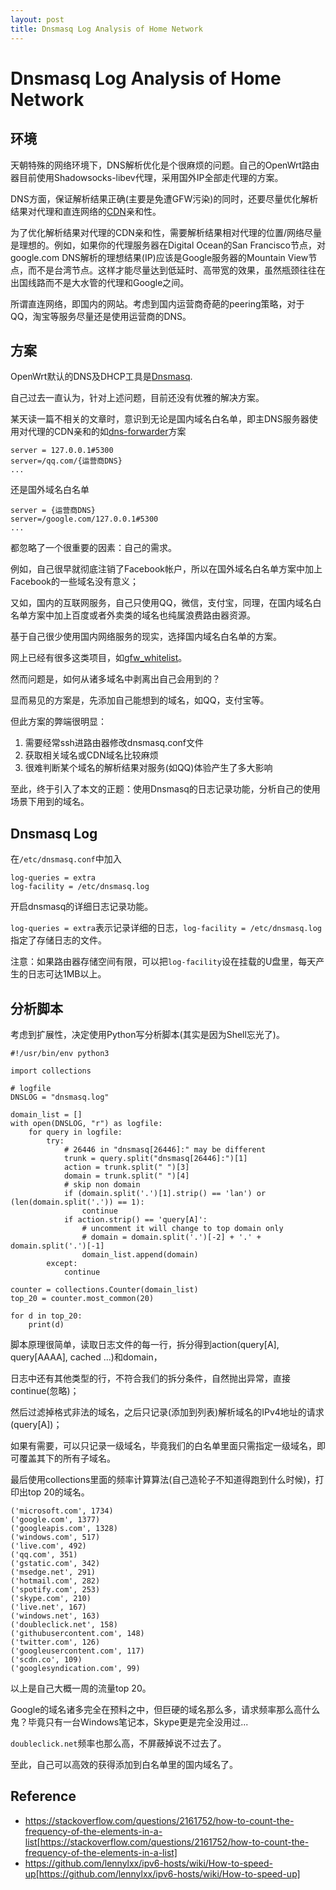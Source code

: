 ```yaml
---
layout: post
title: Dnsmasq Log Analysis of Home Network
---
```


# Dnsmasq Log Analysis of Home Network

## 环境
天朝特殊的网络环境下，DNS解析优化是个很麻烦的问题。自己的OpenWrt路由器目前使用Shadowsocks-libev代理，采用国外IP全部走代理的方案。

DNS方面，保证解析结果正确(主要是免遭GFW污染)的同时，还要尽量优化解析结果对代理和直连网络的[CDN](https://en.wikipedia.org/wiki/Content_delivery_network)亲和性。

为了优化解析结果对代理的CDN亲和性，需要解析结果相对代理的位置/网络尽量是理想的。例如，如果你的代理服务器在Digital Ocean的San Francisco节点，对 google.com DNS解析的理想结果(IP)应该是Google服务器的Mountain View节点，而不是台湾节点。这样才能尽量达到低延时、高带宽的效果，虽然瓶颈往往在出国线路而不是大水管的代理和Google之间。

所谓直连网络，即国内的网站。考虑到国内运营商奇葩的peering策略，对于QQ，淘宝等服务尽量还是使用运营商的DNS。

## 方案
OpenWrt默认的DNS及DHCP工具是[Dnsmasq](http://www.thekelleys.org.uk/dnsmasq/doc.html).

自己过去一直认为，针对上述问题，目前还没有优雅的解决方案。

某天读一篇不相关的文章时，意识到无论是国内域名白名单，即主DNS服务器使用对代理的CDN亲和的如[dns-forwarder](https://github.com/aa65535/openwrt-dns-forwarder)方案
```
server = 127.0.0.1#5300
server=/qq.com/{运营商DNS}
...
```
还是国外域名白名单
```
server = {运营商DNS}
server=/google.com/127.0.0.1#5300
...
```
都忽略了一个很重要的因素：自己的需求。

例如，自己很早就彻底注销了Facebook帐户，所以在国外域名白名单方案中加上Facebook的一些域名没有意义；

又如，国内的互联网服务，自己只使用QQ，微信，支付宝，同理，在国内域名白名单方案中加上百度或者外卖类的域名也纯属浪费路由器资源。

基于自己很少使用国内网络服务的现实，选择国内域名白名单的方案。

网上已经有很多这类项目，如[gfw_whitelist](https://github.com/breakwa11/gfw_whitelist)。

然而问题是，如何从诸多域名中剥离出自己会用到的？

显而易见的方案是，先添加自己能想到的域名，如QQ，支付宝等。

但此方案的弊端很明显：
1. 需要经常ssh进路由器修改dnsmasq.conf文件
2. 获取相关域名或CDN域名比较麻烦
3. 很难判断某个域名的解析结果对服务(如QQ)体验产生了多大影响

至此，终于引入了本文的正题：使用Dnsmasq的日志记录功能，分析自己的使用场景下用到的域名。

## Dnsmasq Log
在`/etc/dnsmasq.conf`中加入
```
log-queries = extra
log-facility = /etc/dnsmasq.log
```
开启dnsmasq的详细日志记录功能。

`log-queries = extra`表示记录详细的日志，`log-facility = /etc/dnsmasq.log`指定了存储日志的文件。

注意：如果路由器存储空间有限，可以把`log-facility`设在挂载的U盘里，每天产生的日志可达1MB以上。

## 分析脚本
考虑到扩展性，决定使用Python写分析脚本(其实是因为Shell忘光了)。
```
#!/usr/bin/env python3

import collections

# logfile
DNSLOG = "dnsmasq.log"

domain_list = []
with open(DNSLOG, "r") as logfile:
    for query in logfile:
        try:
            # 26446 in "dnsmasq[26446]:" may be different
            trunk = query.split("dnsmasq[26446]:")[1]
            action = trunk.split(" ")[3]
            domain = trunk.split(" ")[4]
            # skip non domain
            if (domain.split('.')[1].strip() == 'lan') or (len(domain.split('.')) == 1):
                continue
            if action.strip() == 'query[A]':
                # uncomment it will change to top domain only
                # domain = domain.split('.')[-2] + '.' + domain.split('.')[-1]
                domain_list.append(domain)
        except:
            continue

counter = collections.Counter(domain_list)
top_20 = counter.most_common(20)

for d in top_20:
    print(d)
```
脚本原理很简单，读取日志文件的每一行，拆分得到action(query[A], query[AAAA], cached ...)和domain，

日志中还有其他类型的行，不符合我们的拆分条件，自然抛出异常，直接continue(忽略)；

然后过滤掉格式非法的域名，之后只记录(添加到列表)解析域名的IPv4地址的请求(query[A])；

如果有需要，可以只记录一级域名，毕竟我们的白名单里面只需指定一级域名，即可覆盖其下的所有子域名。

最后使用collections里面的频率计算算法(自己造轮子不知道得跑到什么时候)，打印出top 20的域名。
```
('microsoft.com', 1734)
('google.com', 1377)
('googleapis.com', 1328)
('windows.com', 517)
('live.com', 492)
('qq.com', 351)
('gstatic.com', 342)
('msedge.net', 291)
('hotmail.com', 282)
('spotify.com', 253)
('skype.com', 210)
('live.net', 167)
('windows.net', 163)
('doubleclick.net', 158)
('githubusercontent.com', 148)
('twitter.com', 126)
('googleusercontent.com', 117)
('scdn.co', 109)
('googlesyndication.com', 99)
```
以上是自己大概一周的流量top 20。

Google的域名诸多完全在预料之中，但巨硬的域名那么多，请求频率那么高什么鬼？毕竟只有一台Windows笔记本，Skype更是完全没用过...

`doubleclick.net`频率也那么高，不屏蔽掉说不过去了。

至此，自己可以高效的获得添加到白名单里的国内域名了。

## Reference

* https://stackoverflow.com/questions/2161752/how-to-count-the-frequency-of-the-elements-in-a-list[https://stackoverflow.com/questions/2161752/how-to-count-the-frequency-of-the-elements-in-a-list]
* https://github.com/lennylxx/ipv6-hosts/wiki/How-to-speed-up[https://github.com/lennylxx/ipv6-hosts/wiki/How-to-speed-up]
